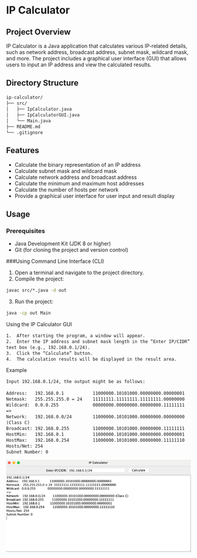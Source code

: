 # IP Calculator

## Project Overview

IP Calculator is a Java application that calculates various IP-related details, such as network address, broadcast address, subnet mask, wildcard mask, and more. The project includes a graphical user interface (GUI) that allows users to input an IP address and view the calculated results.

## Directory Structure
```
ip-calculator/
├── src/
│   ├── IpCalculator.java
│   ├── IpCalculatorGUI.java
│   └── Main.java
├── README.md
└── .gitignore
```
## Features

- Calculate the binary representation of an IP address
- Calculate subnet mask and wildcard mask
- Calculate network address and broadcast address
- Calculate the minimum and maximum host addresses
- Calculate the number of hosts per network
- Provide a graphical user interface for user input and result display

## Usage

### Prerequisites

- Java Development Kit (JDK 8 or higher)
- Git (for cloning the project and version control)


###Using Command Line Interface (CLI)

1.	Open a terminal and navigate to the project directory. 
2.  Compile the project:
```cmd
javac src/*.java -d out
```
3.	Run the project:
```cmd
java -cp out Main
```

Using the IP Calculator GUI

	1.	After starting the program, a window will appear.
	2.	Enter the IP address and subnet mask length in the “Enter IP/CIDR” text box (e.g., 192.168.0.1/24).
	3.	Click the “Calculate” button.
	4.	The calculation results will be displayed in the result area.
Example
```
Input 192.168.0.1/24, the output might be as follows:

Address:   192.168.0.1           11000000.10101000.00000000.00000001
Netmask:   255.255.255.0 = 24    11111111.11111111.11111111.00000000
Wildcard:  0.0.0.255             00000000.00000000.00000000.11111111
=>
Network:   192.168.0.0/24        11000000.10101000.00000000.00000000 (Class C)
Broadcast: 192.168.0.255         11000000.10101000.00000000.11111111
HostMin:   192.168.0.1           11000000.10101000.00000000.00000001
HostMax:   192.168.0.254         11000000.10101000.00000000.11111110
Hosts/Net: 254
Subnet Number: 0
```

![img.png](img.png)